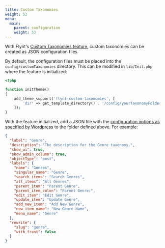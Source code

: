 ```yaml
---
title: Custom Taxonomies
weight: 53
menu:
  main:
    parent: configuration
    weight: 53
---
```


With Flynt's [Custom Taxonomies feature](https://github.com/flyntwp/flynt-starter-theme/tree/master/Features/CustomTaxonomies), custom taxonomies can be created as JSON configuration files.

By default, the configuration files must be placed into the `config/customTaxonomies` directory. This can be modified in `lib/Init.php` where the feature is initialized:

```php
<?php

function initTheme()
{
    add_theme_support('flynt-custom-taxonomies', [
        'dir' => get_template_directory() . '/config/yourTaxonomyFolderOfChoice/'
    ]);
}
```

With the feature initialized, add a JSON file with the [configuration options as specified by Wordpress](https://codex.wordpress.org/Function_Reference/register_taxonomy#Parameters) to the folder defined above. For example:

```json
{
  "label": "Genre",
  "description": "The description for the Genre taxonomy.",
  "show_ui": true,
  "show_admin_column": true,
  "objectType": "post",
  "labels": {
    "name": "Genres",
    "singular_name": "Genre",
    "search_items": "Search Genres",
    "all_items": "All Genres",
    "parent_item": "Parent Genre",
    "parent_item_colon": "Parent Genre:",
    "edit_item": "Edit Genre",
    "update_item": "Update Genre",
    "add_new_item": "Add New Genre",
    "new_item_name": "New Genre Name",
    "menu_name": "Genre"
  },
  "rewrite": {
    "slug": "genre",
    "with_front": false
  }
}
```
